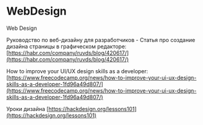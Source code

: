 # WebDesign

Web Design

Руководство по веб-дизайну для разработчиков - Статья про создание дизайна страницы в графическом редакторе: [https://habr.com/company/ruvds/blog/420617/](https://habr.com/company/ruvds/blog/420617/)

How to improve your UI/UX design skills as a developer: [https://www.freecodecamp.org/news/how-to-improve-your-ui-ux-design-skills-as-a-developer-1fd96a49d807/](https://www.freecodecamp.org/news/how-to-improve-your-ui-ux-design-skills-as-a-developer-1fd96a49d807/)

Уроки дизайна [https://hackdesign.org/lessons101](https://hackdesign.org/lessons101)

